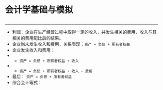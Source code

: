 # 会计学基础与模拟
## 
****************
- 利润：企业在生产经营过程中取得一定的收入，并发生相关的费用，收入与其相关的费用配比后的结果。
- 企业尚未发生收入和费用，关系表现：`资产 = 负债 + 所有者权益`
- 企业发生收入和费用：
- + `资产 = 负债 + 所有者权益 + 收入`
- + `资产 = 负债 + 所有者权益 + 收入 - 费用`
- 最后： `资产 = 负债 + 所有者权益`
- 综合会计等式：
